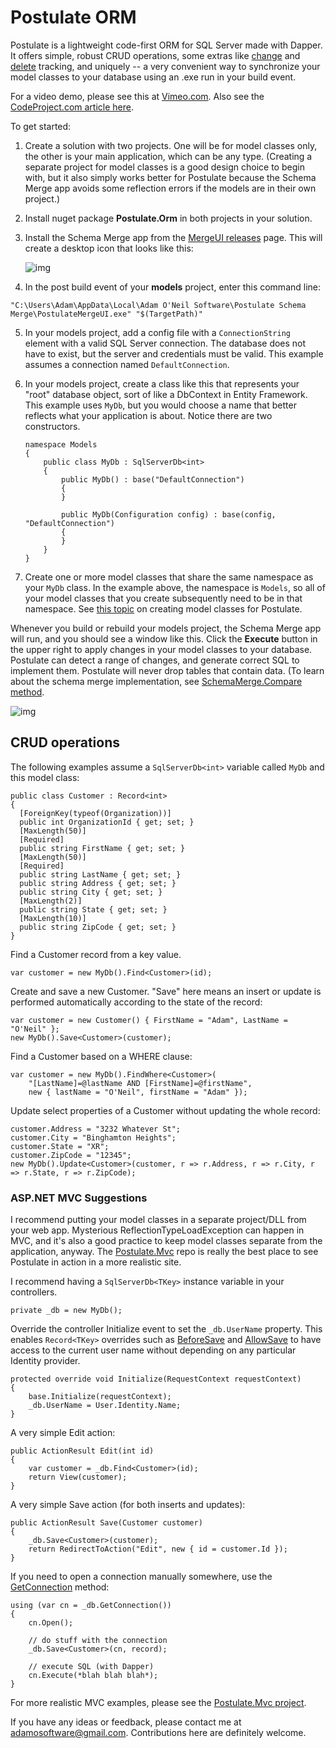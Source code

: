 # Postulate ORM

Postulate is a lightweight code-first ORM for SQL Server made with Dapper. It offers simple, robust CRUD operations, some extras like [change](https://github.com/adamosoftware/Postulate.Orm/wiki/Change-Tracking) and [delete](https://github.com/adamosoftware/Postulate.Orm/wiki/Delete-Tracking) tracking, and uniquely -- a very convenient way to synchronize your model classes to your database using an .exe run in your build event.

For a video demo, please see this at [Vimeo.com](https://vimeo.com/219400011). Also see the [CodeProject.com article here](https://www.codeproject.com/Articles/1191399/Intro-to-Postulate-ORM).

To get started:

1. Create a solution with two projects. One will be for model classes only, the other is your main application, which can be any type. (Creating a separate project for model classes  is a good design choice to begin with, but it also simply works better for Postulate because the Schema Merge app avoids some reflection errors if the models are in their own project.)

2. Install nuget package **Postulate.Orm** in both projects in your solution.

3. Install the Schema Merge app from the [MergeUI releases](https://github.com/adamosoftware/Postulate.MergeUI/releases) page. This will create a desktop icon that looks like this:

    ![img](https://adamosoftware.blob.core.windows.net/images/schema_merge_icon.png)

4. In the post build event of your **models** project, enter this command line:

`"C:\Users\Adam\AppData\Local\Adam O'Neil Software\Postulate Schema Merge\PostulateMergeUI.exe" "$(TargetPath)"`

5. In your models project, add a config file with a `ConnectionString` element with a valid SQL Server connection. The database does not have to exist, but the server and credentials must be valid. This example assumes a connection named `DefaultConnection`.

6. In your models project, create a class like this that represents your "root" database object, sort of like a DbContext in Entity Framework. This example uses `MyDb`, but you would choose a name that better reflects what your application is about. Notice there are two constructors.

    ```
    namespace Models
    {
        public class MyDb : SqlServerDb<int>
        {
            public MyDb() : base("DefaultConnection")
            {
            }

            public MyDb(Configuration config) : base(config, "DefaultConnection")
            {
            }
        }
    }
    ```
7. Create one or more model classes that share the same namespace as your `MyDb` class. In the example above, the namespace is `Models`, so all of your model classes that you create subsequently need to be in that namespace. See [this topic](https://github.com/adamosoftware/Postulate.Orm/wiki/Designing-Model-Classes) on creating model classes for Postulate.

Whenever you build or rebuild your models project, the Schema Merge app will run, and you should see a window like this. Click the **Execute** button in the upper right to apply changes in your model classes to your database. Postulate can detect a range of changes, and generate correct SQL to implement them. Postulate will never drop tables that contain data. (To learn about the schema merge implementation, see [SchemaMerge.Compare method](https://github.com/adamosoftware/Postulate.Orm/blob/master/PostulateV1/Merge/SchemaMerge.cs#L83).

![img](https://adamosoftware.blob.core.windows.net:443/images/schema_merge_app.png)

## CRUD operations

The following examples assume a `SqlServerDb<int>` variable called `MyDb` and this model class:

    public class Customer : Record<int>
    {
      [ForeignKey(typeof(Organization))]
      public int OrganizationId { get; set; }
      [MaxLength(50)]
      [Required]
      public string FirstName { get; set; }
      [MaxLength(50)]
      [Required]
      public string LastName { get; set; }
      public string Address { get; set; }
      public string City { get; set; }
      [MaxLength(2)]
      public string State { get; set; }
      [MaxLength(10)]
      public string ZipCode { get; set; }
    }

Find a Customer record from a key value.

    var customer = new MyDb().Find<Customer>(id);
    
Create and save a new Customer. "Save" here means an insert or update is performed automatically according to the state of the record:

    var customer = new Customer() { FirstName = "Adam", LastName = "O'Neil" };
    new MyDb().Save<Customer>(customer);

Find a Customer based on a WHERE clause:

    var customer = new MyDb().FindWhere<Customer>(
        "[LastName]=@lastName AND [FirstName]=@firstName", 
        new { lastName = "O'Neil", firstName = "Adam" });
      
Update select properties of a Customer without updating the whole record:

    customer.Address = "3232 Whatever St";
    customer.City = "Binghamton Heights";
    customer.State = "XR";
    customer.ZipCode = "12345";
    new MyDb().Update<Customer>(customer, r => r.Address, r => r.City, r => r.State, r => r.ZipCode);

### ASP.NET MVC Suggestions

I recommend putting your model classes in a separate project/DLL from your web app. Mysterious ReflectionTypeLoadException can happen in MVC, and it's also a good practice to keep model classes separate from the application, anyway. The [Postulate.Mvc](https://github.com/adamosoftware/Postulate.Mvc) repo is really the best place to see Postulate in action in a more realistic site.

I recommend having a `SqlServerDb<TKey>` instance variable in your controllers.

    private _db = new MyDb();
    
Override the controller Initialize event to set the `_db.UserName` property. This enables `Record<TKey>` overrides such as [BeforeSave](https://github.com/adamosoftware/Postulate.Orm/blob/master/PostulateV1/Abstract/Record.cs#L116) and [AllowSave](https://github.com/adamosoftware/Postulate.Orm/blob/master/PostulateV1/Abstract/Record.cs#L107) to have access to the current user name without depending on any particular Identity provider.

    protected override void Initialize(RequestContext requestContext)
    {            
        base.Initialize(requestContext);
        _db.UserName = User.Identity.Name;
    }

A very simple Edit action:

    public ActionResult Edit(int id)
    {
        var customer = _db.Find<Customer>(id);
        return View(customer);
    }

A very simple Save action (for both inserts and updates):

    public ActionResult Save(Customer customer)
    {
        _db.Save<Customer>(customer);
        return RedirectToAction("Edit", new { id = customer.Id });
    }
    
If you need to open a connection manually somewhere, use the [GetConnection](https://github.com/adamosoftware/Postulate.Orm/blob/master/PostulateV1/SqlServerDb.cs#L43) method:

    using (var cn = _db.GetConnection())
    {
        cn.Open();
        
        // do stuff with the connection
        _db.Save<Customer>(cn, record);
        
        // execute SQL (with Dapper)
        cn.Execute(*blah blah blah*);
    }
 
For more realistic MVC examples, please see the [Postulate.Mvc project](https://github.com/adamosoftware/Postulate.Mvc).

If you have any ideas or feedback, please contact me at adamosoftware@gmail.com. Contributions here are definitely welcome.
